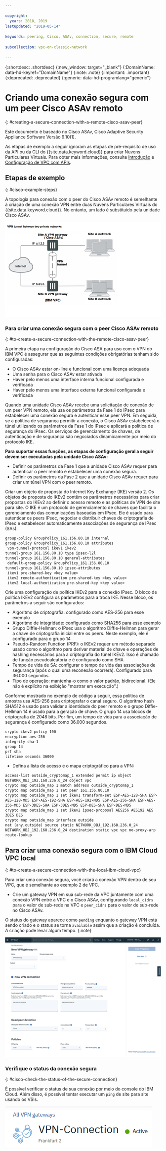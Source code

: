 ```yaml
---

copyright:
  years: 2018, 2019
lastupdated: "2019-05-14"

keywords: peering, Cisco, ASAv, connection, secure, remote

subcollection: vpc-on-classic-network

---
```


{:shortdesc: .shortdesc} 
{:new_window: target="_blank"} 
{:DomainName: data-hd-keyref="DomainName"} 
{:note: .note} 
{:important: .important} 
{:deprecated: .deprecated} 
{:generic: data-hd-programlang="generic"}

# Criando uma conexão segura com um peer Cisco ASAv remoto
{: #creating-a-secure-connection-with-a-remote-cisco-asav-peer}

Este documento é baseado no Cisco ASAv, Cisco Adaptive Security Appliance Software Versão 9.10(1).

As etapas de exemplo a seguir ignoram as etapas de pré-requisito de uso da API ou da CLI do {{site.data.keyword.cloud}} para criar Nuvens Particulares Virtuais. Para obter mais informações, consulte [Introdução](/docs/vpc-on-classic?topic=vpc-on-classic-getting-started) e [Configuração de VPC com APIs](/docs/vpc-on-classic?topic=vpc-on-classic-creating-a-vpc-using-the-rest-apis).

## Etapas de exemplo
{: #cisco-example-steps}

A topologia para conexão com o peer do Cisco ASAv remoto é semelhante à criação de uma conexão VPN entre duas Nuvens Particulares Virtuais do {{site.data.keyword.cloud}}. No entanto, um lado é substituído pela unidade Cisco ASAv.

![inserir a descrição de imagem aqui](./images/vpc-vpn-asav-figure.png)

### Para criar uma conexão segura com o peer Cisco ASAv remoto
{: #to-create-a-secure-connection-with-the-remote-cisco-asav-peer}

A primeira etapa na configuração do Cisco ASA para uso com o VPN do IBM VPC é assegurar que as seguintes condições obrigatórias tenham sido configuradas:

* O Cisco ASAv estar on-line e funcional com uma licença adequada
* Uma senha para o Cisco ASAv estar ativada
* Haver pelo menos uma interface interna funcional configurada e verificada
* Haver pelo menos uma interface externa funcional configurada e verificada

Quando uma unidade Cisco ASAv recebe uma solicitação de conexão de um peer VPN remoto, ela usa os parâmetros da Fase 1 do IPsec para estabelecer uma conexão segura e autenticar esse peer VPN. Em seguida, se a política de segurança permitir a conexão, o Cisco ASAv estabelecerá o túnel utilizando os parâmetros da Fase 1 do IPsec e aplicará a política de segurança do IPsec. Os serviços de gerenciamento de chaves, de autenticação e de segurança são negociados dinamicamente por meio do protocolo IKE.

**Para suportar essas funções, as etapas de configuração geral a seguir devem ser executadas pela unidade Cisco ASAv:**

* Definir os parâmetros da Fase 1 que a unidade Cisco ASAv requer para autenticar o peer remoto e estabelecer uma conexão segura.
* Definir os parâmetros da Fase 2 que a unidade Cisco ASAv requer para criar um túnel VPN com o peer remoto.

Criar um objeto de proposta do Internet Key Exchange (IKE) versão 2. Os objetos de proposta do IKEv2 contêm os parâmetros necessários para criar propostas do IKEv2 ao definir o acesso remoto e as políticas de VPN de site para site. O IKE é um protocolo de gerenciamento de chaves que facilita o gerenciamento das comunicações baseadas em IPsec. Ele é usado para autenticar os peers IPsec, negociar e distribuir chaves de criptografia de IPsec e estabelecer automaticamente associações de segurança de IPsec (SAs). 

```
group-policy GroupPolicy_161.156.80.10 internal
group-policy GroupPolicy_161.156.80.10 attributes
 vpn-tunnel-protocol ikev1 ikev2
tunnel-group 161.156.80.10 type ipsec-l2l
tunnel-group 161.156.80.10 general-attributes
 default-group-policy GroupPolicy_161.156.80.10
tunnel-group 161.156.80.10 ipsec-attributes
 ikev1 pre-shared-key <key value>
 ikev2 remote-authentication pre-shared-key <key value>
 ikev2 local-authentication pre-shared-key <key value>
```

Crie uma configuração de política IKEv2 para a conexão IPsec. O bloco de política IKEv2 configura os parâmetros para a troca IKE. Nesse bloco, os parâmetros a seguir são configurados:
* Algoritmo de criptografia: configurado como AES-256 para esse exemplo
* Algoritmo de integridade: configurado como SHA256 para esse exemplo
* Grupo Diffie-Hellman: o IPsec usa o algoritmo Diffie-Hellman para gerar a chave de criptografia inicial entre os peers. Neste exemplo, ele é configurado para o grupo 14
* Pseudo-Random Function (PRF): o IKEv2 requer um método separado usado como o algoritmo para derivar material de chave e operações de hashing necessários para a criptografia do túnel IKEv2. Isso é chamado de função pseudoaleatória e é configurado como SHA
* Tempo de vida de SA: configurar o tempo de vida das associações de segurança (após o qual uma reconexão ocorrerá). Configurado para 36.000 segundos.
* Tipo de operação: mantenha-o como o valor padrão, bidirecional. (Ele não é explícito na exibição "mostrar em execução".)

Conforme mostrado no exemplo de código a seguir, essa política de amostra usa AES-256 para criptografar o canal seguro. O algoritmo hash SHA512 é usado para validar a identidade do peer remoto e o grupo Diffie-Hellman 14 é usado para a geração de chave. O grupo 14 usa blocos de criptografia de 2048 bits. Por fim, um
tempo de vida para a associação de segurança é configurado como 36.000 segundos.

```
crypto ikev2 policy 100
encryption aes-256
integrity sha-1
group 14
prf sha
lifetime seconds 36000
```

* Defina a lista de acesso e o mapa criptográfico para a VPN:

```
access-list outside_cryptomap_1 extended permit ip object NETWORK_OBJ_192.168.236.0_24 object vpc 
crypto map outside_map 1 match address outside_cryptomap_1
crypto map outside_map 1 set peer 161.156.80.10 
crypto map outside_map 1 set ikev1 transform-set ESP-AES-128-SHA ESP-AES-128-MD5 ESP-AES-192-SHA ESP-AES-192-MD5 ESP-AES-256-SHA ESP-AES-256-MD5 ESP-3DES-SHA ESP-3DES-MD5 ESP-DES-SHA ESP-DES-MD5
crypto map outside_map 1 set ikev2 ipsec-proposal AES256 AES192 AES 3DES DES
crypto map outside_map interface outside
nat (any,outside) source static NETWORK_OBJ_192.168.236.0_24 NETWORK_OBJ_192.168.236.0_24 destination static vpc vpc no-proxy-arp route-lookup
```

## Para criar uma conexão segura com o IBM Cloud VPC local
{: #to-create-a-secure-connection-with-the-local-ibm-cloud-vpc}

Para criar uma conexão segura, você criará a conexão VPN dentro de seu VPC, que é semelhante ao exemplo 2 de VPC.

* Crie um gateway VPN em sua sub-rede da VPC juntamente com uma conexão VPN entre a VPC e o Cisco ASAv, configurando `local_cidrs` para o valor de sub-rede na VPC e `peer_cidrs` para o valor de sub-rede no Cisco ASAv.

O status do gateway aparece como `pending` enquanto o gateway VPN está sendo criado e o status se torna `available` assim que a criação é concluída. A criação pode levar algum tempo. 
{:note}


![inserir descrição de imagem aqui](./images/vpc-vpn-asav-connection.png)

### Verifique o status da conexão segura
{: #cisco-check-the-status-of-the-secure-connection}

É possível verificar o status de sua conexão por meio do console do IBM Cloud. Além disso, é possível tentar executar um `ping` de site para site usando os VSIs.

![inserir descrição de imagem aqui](./images/vpc-vpn-asav-status.png)

